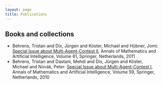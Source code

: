 ```yaml
---
layout: page
title: Publications
---
```


Books and collections
---------------------

* Behrens, Tristan and Dix, Jürgen and Köster, Michael and Hübner, Jomi: [Special Issue about Multi-Agent-Contest II](http://www.springerlink.com/content/1012-2443/61/4/), Annals of Mathematics and Artificial Intelligence, Volume 61, Springer, Netherlands, 2011
* Behrens, Tristan and Dastani, Mehdi and Dix, Jürgen and Köster, Michael and Novák, Peter: [Special Issue about Multi-Agent-Contest I](http://www.springerlink.com/content/1012-2443/59/3-4/), Annals of Mathematics and Artificial Intelligence, Volume 59, Springer, Netherlands, 2010
